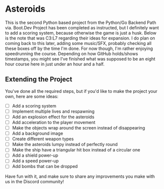 # Asteroids

This is the second Python based project from the Python/Go Backend Path via. Boot.Dev
Project has been completed as instructed, but I definitely want to add a scoring system, because otherwise the game is just a husk.
Below is the note that was C3:L7 regarding their ideas for expansion. I do plan on coming back to this later, adding some music/SFX, probably checking all these boxes off by the time I'm done. For now though, I'm rather enjoying speedrunning the course. Depending on how GitHub holds/shows timestamps, you might see I've finished what was supposed to be an eight hour course here in just under an hour and a half.

## Extending the Project

You've done all the required steps, but if you'd like to make the project your own, here are some ideas:

- [ ] Add a scoring system  
- [ ] Implement multiple lives and respawning
- [ ] Add an explosion effect for the asteroids
- [ ] Add acceleration to the player movement
- [ ] Make the objects wrap around the screen instead of disappearing
- [ ] Add a background image
- [ ] Create different weapon types
- [ ] Make the asteroids lumpy instead of perfectly round
- [ ] Make the ship have a triangular hit box instead of a circular one
- [ ] Add a shield power-up
- [ ] Add a speed power-up
- [ ] Add bombs that can be dropped

Have fun with it, and make sure to share any improvements you make with us in the Discord community!